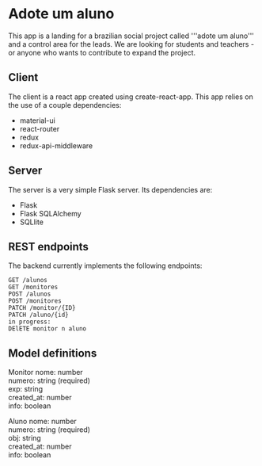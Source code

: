# Adote um aluno

This app is a landing for a brazilian social project called '''adote um aluno''' and a control area for the leads. We are looking for students and teachers -or anyone who wants to contribute to expand the project.
## Client

The client is a react app created using create-react-app. This app relies on the use of a couple dependencies:

- material-ui
- react-router
- redux
- redux-api-middleware



## Server

The server is a very simple Flask server. Its dependencies are:

- Flask
- Flask SQLAlchemy
- SQLlite


## REST endpoints

The backend currently implements the following endpoints:
```
GET /alunos
GET /monitores
POST /alunos
POST /monitores
PATCH /monitor/{ID}
PATCH /aluno/{id}
in progress:
DElETE monitor n aluno
```

## Model definitions
Monitor
nome: number  
numero: string (required)  
exp: string  
created_at: number  
info: boolean

Aluno
nome: number  
numero: string (required)  
obj: string  
created_at: number  
info: boolean



